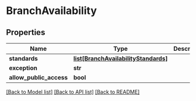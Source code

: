 # BranchAvailability

## Properties
Name | Type | Description | Notes
------------ | ------------- | ------------- | -------------
**standards** | [**list[BranchAvailabilityStandards]**](BranchAvailabilityStandards.md) |  | 
**exception** | **str** |  | 
**allow_public_access** | **bool** |  | 

[[Back to Model list]](../README.md#documentation-for-models) [[Back to API list]](../README.md#documentation-for-api-endpoints) [[Back to README]](../README.md)

